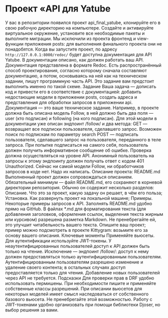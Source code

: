 # Проект «API для Yatube
У вас в репозитории появился проект api_final_yatube, клонируйте его в свою рабочую директорию на компьютере. Создайте и активируйте виртуальное окружение, установите все необходимые пакеты и выполните миграции.
Мы исключили из проекта фронтенд и view-функции приложения posts: для выполнения финального проекта они не понадобятся.
Когда вы запустите проект, по адресу `http://127.0.0.1:8000/redoc/` будет доступна документация для API Yatube. В документации описано, как должен работать ваш API. Документация представлена в формате Redoc.
Есть распространённый способ проектирования, согласно которому сначала составляют документацию, а потом, основываясь на ней как на техническом задании, пишут программную часть API. Это задание вам предстоит выполнить именно по такой схеме.
Задание
Ваша задача — дописать код и привести его в соответствие с документацией: добавить недостающие модели в приложении posts, создать адреса и представления для обработки запросов в приложении api. Документация — это ваше техническое задание.
Например, в проекте должна быть описана модель Follow, в ней должно быть два поля — user (кто подписан) и following (на кого подписан). Для этой модели в документации уже описан эндпоинт /follow/ и два метода:
GET — возвращает все подписки пользователя, сделавшего запрос. Возможен поиск по подпискам по параметру search
POST — подписать пользователя, сделавшего запрос на пользователя, переданного в теле запроса. При попытке подписаться на самого себя, пользователь должен получить информативное сообщение об ошибке. Проверка должна осуществляться на уровне API.
Анонимный пользователь на запросы к этому эндпоинту должен получать ответ с кодом 401 Unauthorized.
Сейчас ни самой модели Follow, ни обработчиков запросов в коде нет. Надо их написать.
Описание проекта: README.md
Выполненный проект должен сопровождаться описанием.
Обязательный минимум — файл README.md, его сохраняют в корневой директории репозитория. Обычно он содержит несколько разделов:
Описание. Что это за проект, какую задачу он решает, в чём его польза;
Установка. Как развернуть проект на локальной машине;
Примеры. Некоторые примеры запросов к API.
Заполнять README.md удобно прямо на GitHub. В файлах *.md для форматирования текста (для добавления заголовков, оформления ссылок, выделения текста жирным или курсивом) разрешена разметка Markdown. Не пренебрегайте ей, это улучшит читабельность вашего текста.
Опишите ваш проект; пример можно подсмотреть в проекте Kittygram: возьмите его за основу вашего описания.
Ключевые моменты
Применяйте вьюсеты.
Для аутентификации используйте JWT-токены.
У неаутентифицированных пользователей доступ к API должен быть только на чтение. Исключение — эндпоинт /follow/: доступ к нему должен предоставляться только аутентифицированным пользователям.
Аутентифицированным пользователям разрешено изменение и удаление своего контента; в остальных случаях доступ предоставляется только для чтения.
Добавление новых пользователей через API не требуется.
Подсказки
Для проверки прав в DRF удобно использовать пермишены. При необходимости пишите и применяйте собственные классы разрешений.
При описании вьюсетов для некоторых моделей имеет смысл наследоваться от собственного базового вьюсета. Не пренебрегайте этой возможностью.
Работу с JWT-токенами удобно организовать при помощи библиотеки Djoser, но выбор решения за вами.